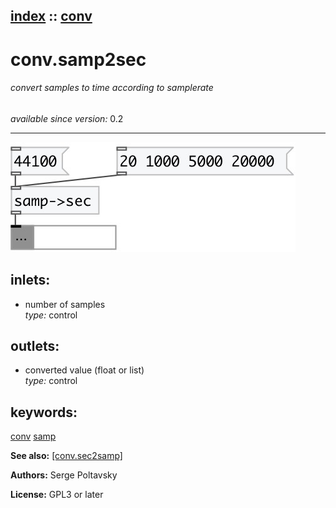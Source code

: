 [index](index.html) :: [conv](category_conv.html)
---

# conv.samp2sec

###### convert samples to time according to samplerate

*available since version:* 0.2

---




[![example](../examples/img/conv.samp2sec.jpg)](../examples/pd/conv.samp2sec.pd)









## inlets:

* number of samples<br>
_type:_ control



## outlets:

* converted value (float or list)<br>
_type:_ control



## keywords:

[conv](keywords/conv.html)
[samp](keywords/samp.html)



**See also:**
[\[conv.sec2samp\]](conv.sec2samp.html)




**Authors:** Serge Poltavsky




**License:** GPL3 or later





